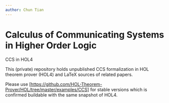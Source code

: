 ```yaml
---
author: Chun Tian
---
```


# Calculus of Communicating Systems in Higher Order Logic
CCS in HOL4

This (private) repository holds unpublished CCS formalization in HOL theorem prover (HOL4) and LaTeX sources of related papers.

Please use [https://github.com/HOL-Theorem-Prover/HOL/tree/master/examples/CCS] for stable versions which is confirmed buildable with the same snapshot of HOL4.

